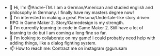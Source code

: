 - 👋 Hi, I’m @Andre-TM. I am a German/American and studied english and philosophy in Germany. I finally have my masters degree now!
- 👀 I’m interested in making a great Persona/Undertale-like story driven RPG in Game Maker 2. Story/Gamedesign is my strength.
- 🌱 I’m currently learning to code in Game Maker 2. Still have a lot of learning to do but I am coming a long fine so far.
- 💞️ I’m looking to collaborate on my game! I could probably need help with adding things, like a dialog fighting system.
- 📫 How to reach me: Contract me on instagram @gurusam

<!---
Andre-TM/Andre-TM is a ✨ special ✨ repository because its `README.md` (this file) appears on your GitHub profile.
You can click the Preview link to take a look at your changes.
--->
